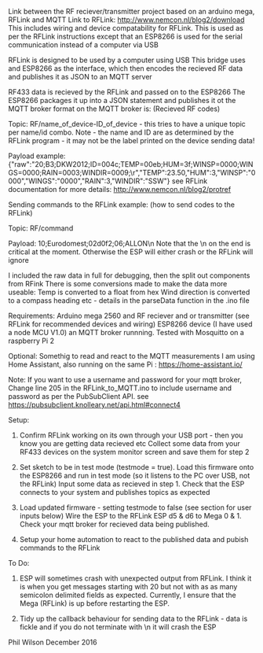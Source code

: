 Link between the RF reciever/transmitter project based on an arduino mega, RFLink and MQTT
Link to RFLink: http://www.nemcon.nl/blog2/download
This includes wiring and device compatability for RFLink. 
This is used as per the RFLink instructions except that 
 an ESP8266 is used for the serial communication instead of a computer via USB


RFLink is designed to be used by a computer using USB
This bridge uses and ESP8266 as the interface, which then encodes the recieved RF data and publishes it as JSON to an MQTT server

RF433 data is recieved by the RFLink and passed on to the ESP8266
The ESP8266 packages it up into a JSON statement and publishes it ot the MQTT broker
format on the MQTT broker is: (Recieved RF codes)

Topic: RF/name_of_device-ID_of_device     - this tries to have a unique topic per name/id combo. 
    Note - the name and ID are as determined by the RFLink program - it may not be the label printed on the device sending data!

Payload example: {"raw":"20;B3;DKW2012;ID=004c;TEMP=00eb;HUM=3f;WINSP=0000;WINGS=0000;RAIN=0003;WINDIR=0009;\r","TEMP":23.50,"HUM":3,"WINSP":"0000","WINGS":"0000","RAIN":3,"WINDIR":"SSW"}
see RFLink documentation for more details: http://www.nemcon.nl/blog2/protref

Sending commands to the RFLink example: (how to send codes to the RFLink)

Topic: RF/command

Payload: 10;Eurodomest;02d0f2;06;ALLON\n
    Note that the \n on the end is critical at the moment. Otherwise the ESP will either crash or the RFLink will ignore



I included the raw data in full for debugging, then the split out components from RFink
There is some conversions made to make the data more useable:
    Temp is converted to a float from hex
    Wind direction is converted to a compass heading
    etc - details in the parseData function in the .ino file 


Requirements:
Arduino mega 2560 and RF reciever and or transmitter (see RFLink for recommended devices and wiring)
ESP8266 device (I have used a node MCU V1.0)
an MQTT broker runnning. Tested with Mosquitto on a raspberry Pi 2

Optional: 
Somethig to read and react to the MQTT measurements
I am using Home Assistant, also running on the same Pi : https://home-assistant.io/

Note: If you want to use a username and password for your mqtt broker, Change line 205 in the RFLink_to_MQTT.ino to include username and password as per the PubSubClient API. see https://pubsubclient.knolleary.net/api.html#connect4

Setup:
1) Confirm RFLink working on its own through your USB port - then you know you are getting data recieved etc
    Collect some data from your RF433 devices on the system monitor screen and save them for step 2

2) Set sketch to be in test mode (testmode = true). 
   Load this firmware onto the ESP8266 and run in test mode (so it listens to the PC over USB, not the RFLink)
    Input some data as recieved in step 1. Check that the ESP connects to your system and publishes topics as expected

3) Load updated firmware - setting testmode to false (see section for user inputs below)
    Wire the ESP to the RFLink ESP d5 & d6  to Mega 0 & 1.
    Check your mqtt broker for recieved data being published.
 
4) Setup your home automation to react to the published data and pubish commands to the RFLink 
      
To Do:
1) ESP will sometimes crash with unexpected output from RFLink. 
    I think it is when you get messages starting with 20 but not with as as many semicolon delimited fields as expected.
    Currently, I ensure that the Mega (RFLink) is up before restarting the ESP.

2) Tidy up the callback behaviour for sending data to the RFLink - data is fickle and if you do not terminate with \n it will crash the ESP
  
  
Phil Wilson December 2016
